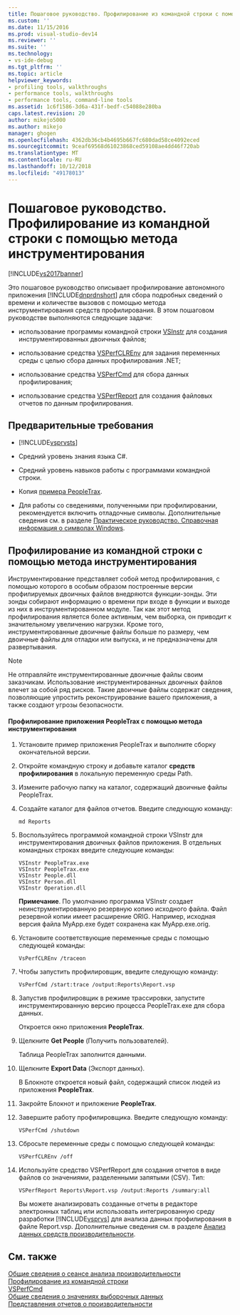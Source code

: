 ```yaml
---
title: Пошаговое руководство. Профилирование из командной строки с помощью метода инструментирования | Документы Майкрософт
ms.custom: ''
ms.date: 11/15/2016
ms.prod: visual-studio-dev14
ms.reviewer: ''
ms.suite: ''
ms.technology:
- vs-ide-debug
ms.tgt_pltfrm: ''
ms.topic: article
helpviewer_keywords:
- profiling tools, walkthroughs
- performance tools, walkthroughs
- performance tools, command-line tools
ms.assetid: 1c6f1586-3d6a-431f-bedf-c54088e280ba
caps.latest.revision: 20
author: mikejo5000
ms.author: mikejo
manager: ghogen
ms.openlocfilehash: 4362db36cb4b4695b667fc680dad58ce4092eced
ms.sourcegitcommit: 9ceaf69568d61023868ced59108ae4dd46f720ab
ms.translationtype: MT
ms.contentlocale: ru-RU
ms.lasthandoff: 10/12/2018
ms.locfileid: "49178013"
---
```

# <a name="walkthrough-command-line-profiling-using-instrumentation"></a>Пошаговое руководство. Профилирование из командной строки с помощью метода инструментирования
[!INCLUDE[vs2017banner](../includes/vs2017banner.md)]

Это пошаговое руководство описывает профилирование автономного приложения [!INCLUDE[dnprdnshort](../includes/dnprdnshort-md.md)] для сбора подробных сведений о времени и количестве вызовов с помощью метода инструментирования средств профилирования. В этом пошаговом руководстве выполняются следующие задачи:  
  
-   использование программы командной строки [VSInstr](../profiling/vsinstr.md) для создания инструментированных двоичных файлов;  
  
-   использование средства [VSPerfCLREnv](../profiling/vsperfclrenv.md) для задания переменных среды с целью сбора данных профилирования .NET;  
  
-   использование средства [VSPerfCmd](../profiling/vsperfcmd.md) для сбора данных профилирования;  
  
-   использование средства [VSPerfReport](../profiling/vsperfreport.md) для создания файловых отчетов по данным профилирования.  
  
## <a name="prerequisites"></a>Предварительные требования  
  
-   [!INCLUDE[vsprvsts](../includes/vsprvsts-md.md)]  
  
-   Средний уровень знания языка C#.  
  
-   Средний уровень навыков работы с программами командной строки.  
  
-   Копия [примера PeopleTrax](../profiling/peopletrax-sample-profiling-tools.md).  
  
-   Для работы со сведениями, полученными при профилировании, рекомендуется включить отладочные символы. Дополнительные сведения см. в разделе [Практическое руководство. Справочная информация о символах Windows](../profiling/how-to-reference-windows-symbol-information.md).  
  
## <a name="command-line-profiling-using-the-instrumentation-method"></a>Профилирование из командной строки с помощью метода инструментирования  
 Инструментирование представляет собой метод профилирования, с помощью которого в особым образом построенные версии профилируемых двоичных файлов внедряются функции-зонды. Эти зонды собирают информацию о времени при входе в функции и выходе из них в инструментированном модуле. Так как этот метод профилирования является более активным, чем выборка, он приводит к значительному увеличению нагрузки. Кроме того, инструментированные двоичные файлы больше по размеру, чем двоичные файлы для отладки или выпуска, и не предназначены для развертывания.  
  
> [!NOTE]
>  Не отправляйте инструментированные двоичные файлы своим заказчикам. Использование инструментированных двоичных файлов влечет за собой ряд рисков. Такие двоичные файлы содержат сведения, позволяющие упростить реконструирование вашего приложения, а также создают угрозы безопасности.  
  
#### <a name="to-profile-the-peopletrax-application-by-using-the-instrumentation-method"></a>Профилирование приложения PeopleTrax с помощью метода инструментирования  
  
1.  Установите пример приложения PeopleTrax и выполните сборку окончательной версии.  
  
2.  Откройте командную строку и добавьте каталог **средств профилирования** в локальную переменную среды Path.  
  
3.  Измените рабочую папку на каталог, содержащий двоичные файлы PeopleTrax.  
  
4.  Создайте каталог для файлов отчетов. Введите следующую команду:  
  
    ```  
    md Reports  
    ```  
  
5.  Воспользуйтесь программой командной строки VSInstr для инструментирования двоичных файлов приложения. В отдельных командных строках введите следующие команды:  
  
    ```  
    VSInstr PeopleTrax.exe  
    VSInstr PeopleTrax.exe  
    VSInstr People.dll  
    VSInstr Person.dll  
    VSInstr Operation.dll  
    ```  
  
     **Примечание**. По умолчанию программа VSInstr создает неинструментированную резервную копию исходного файла. Файл резервной копии имеет расширение ORIG. Например, исходная версия файла MyApp.exe будет сохранена как MyApp.exe.orig.  
  
6.  Установите соответствующие переменные среды с помощью следующей команды:  
  
    ```  
    VsPerfCLREnv /traceon  
    ```  
  
7.  Чтобы запустить профилировщик, введите следующую команду:  
  
    ```  
    VsPerfCmd /start:trace /output:Reports\Report.vsp  
    ```  
  
8.  Запустив профилировщик в режиме трассировки, запустите инструментированную версию процесса PeopleTrax.exe для сбора данных.  
  
     Откроется окно приложения **PeopleTrax**.  
  
9. Щелкните **Get People** (Получить пользователей).  
  
     Таблица PeopleTrax заполнится данными.  
  
10. Щелкните **Export Data** (Экспорт данных).  
  
     В Блокноте откроется новый файл, содержащий список людей из приложения **PeopleTrax**.  
  
11. Закройте Блокнот и приложение **PeopleTrax**.  
  
12. Завершите работу профилировщика. Введите следующую команду:  
  
    ```  
    VSPerfCmd /shutdown  
    ```  
  
13. Сбросьте переменные среды с помощью следующей команды:  
  
    ```  
    VSPerfCLREnv /off  
    ```  
  
14. Используйте средство VSPerfReport для создания отчетов в виде файлов со значениями, разделенными запятыми (CSV). Тип:  
  
    ```  
    VSPerfReport Reports\Report.vsp /output:Reports /summary:all  
    ```  
  
     Вы можете анализировать созданные отчеты в редакторе электронных таблиц или использовать интегрированную среду разработки [!INCLUDE[vsprvs](../includes/vsprvs-md.md)] для анализа данных профилирования в файле Report.vsp. Дополнительные сведения см. в разделе [Анализ данных средств производительности](../profiling/analyzing-performance-tools-data.md).  
  
## <a name="see-also"></a>См. также  
 [Общие сведения о сеансе анализа производительности](../profiling/performance-session-overview.md)   
 [Профилирование из командной строки](../profiling/using-the-profiling-tools-from-the-command-line.md)   
 [VSPerfCmd](../profiling/vsperfcmd.md)   
 [Общие сведения о значениях выборочных данных](../profiling/understanding-sampling-data-values.md)   
 [Представления отчетов о производительности](../profiling/performance-report-views.md)



